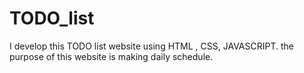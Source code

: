 # TODO_list
I develop this TODO list website using HTML , CSS, JAVASCRIPT. the purpose of this website is making daily schedule.
